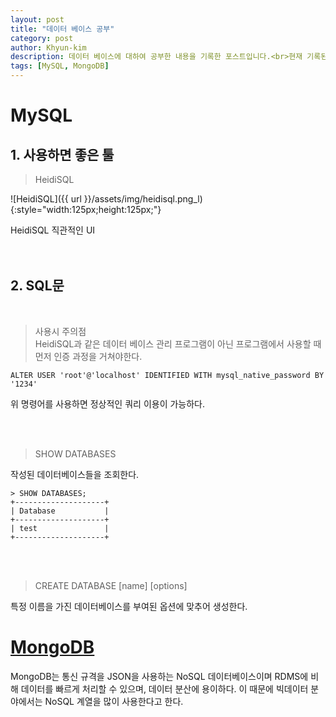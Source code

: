 ```yaml
---
layout: post
title: "데이터 베이스 공부"
category: post
author: Khyun-kim
description: 데이터 베이스에 대하여 공부한 내용을 기록한 포스트입니다.<br>현재 기록된 내용은 MySQL과 MongoDB가 있습니다.
tags: [MySQL, MongoDB]
---
```


# MySQL

## 1. 사용하면 좋은 툴

>HeidiSQL

![HeidiSQL]({{ url }}/assets/img/heidisql.png_l){:style="width:125px;height:125px;"}

HeidiSQL 직관적인 UI
<br><br><br>

## 2. SQL문
<br>

>사용시 주의점<br>
HeidiSQL과 같은 데이터 베이스 관리 프로그램이 아닌 프로그램에서 사용할 때 먼저 인증 과정을 거쳐야한다.
```
ALTER USER 'root'@'localhost' IDENTIFIED WITH mysql_native_password BY '1234'
```
위 명령어를 사용하면 정상적인 쿼리 이용이 가능하다.

<br><br>

>SHOW DATABASES

작성된 데이터베이스들을 조회한다.<br>
```
> SHOW DATABASES;
+--------------------+
| Database           |
+--------------------+
| test               |
+--------------------+
```

<br>
<br>

> CREATE DATABASE [name] [options]

특정 이름을 가진 데이터베이스를 부여된 옵션에 맞추어 생성한다.

# [MongoDB](https://www.mongodb.com/)

MongoDB는 통신 규격을 JSON을 사용하는 NoSQL 데이터베이스이며 RDMS에 비해 데이터를 빠르게 처리할 수 있으며, 데이터 분산에 용이하다.
이 때문에 빅데이터 분야에서는 NoSQL 계열을 많이 사용한다고 한다.

